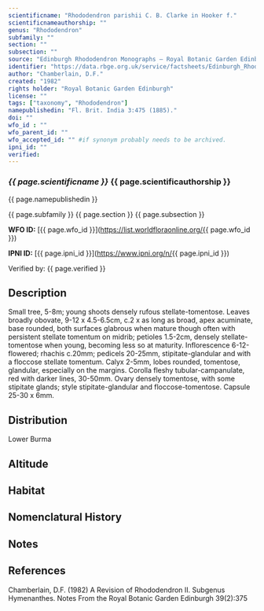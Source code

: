 ```yaml
---
scientificname: "Rhododendron parishii C. B. Clarke in Hooker f."
scientificnameauthorship: ""
genus: "Rhododendron"
subfamily: ""
section: ""
subsection: ""
source: "Edinburgh Rhododendron Monographs – Royal Botanic Garden Edinburgh"
identifier: "https://data.rbge.org.uk/service/factsheets/Edinburgh_Rhododendron_Monographs.xhtml"
author: "Chamberlain, D.F."
created: "1982"
rights holder: "Royal Botanic Garden Edinburgh"
license: ""
tags: ["taxonomy", "Rhododendron"]
namepublishedin: "Fl. Brit. India 3:475 (1885)."
doi: ""
wfo_id : ""
wfo_parent_id: ""
wfo_accepted_id: "" #if synonym probably needs to be archived.                      
ipni_id: ""
verified:
---
```

### _{{ page.scientificname }}_ {{ page.scientificauthorship }}
 {{ page.namepublishedin }}

{{ page.subfamily }} {{ page.section }} {{ page.subsection }}

**WFO ID:** [{{ page.wfo_id }}](https://list.worldfloraonline.org/{{ page.wfo_id }})

**IPNI ID:** [{{ page.ipni_id }}](https://www.ipni.org/n/{{ page.ipni_id }})

Verified by: {{ page.verified }}



## Description
Small tree, 5-8m; young shoots densely rufous stellate-tomentose. Leaves broadly obovate, 9-12 x 4.5-6.5cm, c.2 x as long as broad, apex acuminate, base rounded, both surfaces glabrous when mature though often with persistent stellate tomentum on midrib; petioles 1.5-2cm, densely stellate-tomentose when young, becoming less so at maturity. Inflorescence 6-12-flowered; rhachis c.20mm; pedicels 20-25mm, stipitate-glandular and with a floccose stellate tomentum. Calyx 2-5mm, lobes rounded, tomentose, glandular, especially on the margins. Corolla fleshy tubular-campanulate, red with darker lines, 30-50mm. Ovary densely tomentose, with some stipitate glands; style stipitate-glandular and floccose-tomentose. Capsule 25-30 x 6mm.

## Distribution
Lower Burma

## Altitude


## Habitat


## Nomenclatural History

                       
## Notes


## References

Chamberlain, D.F. (1982) A Revision of Rhododendron II. Subgenus Hymenanthes. Notes From the Royal Botanic Garden Edinburgh 39(2):375
